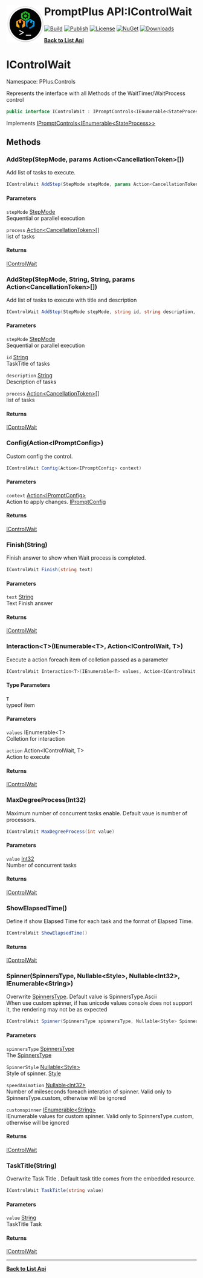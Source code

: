 # <img align="left" width="100" height="100" src="../images/icon.png">PromptPlus API:IControlWait 

[![Build](https://github.com/FRACerqueira/PromptPlus/workflows/Build/badge.svg)](https://github.com/FRACerqueira/PromptPlus/actions/workflows/build.yml)
[![Publish](https://github.com/FRACerqueira/PromptPlus/actions/workflows/publish.yml/badge.svg)](https://github.com/FRACerqueira/PromptPlus/actions/workflows/publish.yml)
[![License](https://img.shields.io/github/license/FRACerqueira/PromptPlus)](https://github.com/FRACerqueira/PromptPlus/blob/master/LICENSE)
[![NuGet](https://img.shields.io/nuget/v/PromptPlus)](https://www.nuget.org/packages/PromptPlus/)
[![Downloads](https://img.shields.io/nuget/dt/PromptPlus)](https://www.nuget.org/packages/PromptPlus/)

[**Back to List Api**](./apis.md)

# IControlWait

Namespace: PPlus.Controls

Represents the interface with all Methods of the WaitTimer/WaitProcess control

```csharp
public interface IControlWait : IPromptControls<IEnumerable<StateProcess>>
```

Implements [IPromptControls&lt;IEnumerable&lt;StateProcess&gt;&gt;](./pplus.controls.ipromptcontrols-1.md)

## Methods

### <a id="methods-addstep"/>**AddStep(StepMode, params Action&lt;CancellationToken&gt;[])**

Add list of tasks to execute.

```csharp
IControlWait AddStep(StepMode stepMode, params Action<CancellationToken>[] process)
```

#### Parameters

`stepMode` [StepMode](./pplus.controls.stepmode.md)<br>
Sequential or parallel execution

`process` [Action&lt;CancellationToken&gt;[]](https://docs.microsoft.com/en-us/dotnet/api/system.action-1)<br>
list of tasks

#### Returns

[IControlWait](./pplus.controls.icontrolwait.md)

### <a id="methods-addstep"/>**AddStep(StepMode, String, String, params Action&lt;CancellationToken&gt;[])**

Add list of tasks to execute with title and description

```csharp
IControlWait AddStep(StepMode stepMode, string id, string description, params Action<CancellationToken>[] process)
```

#### Parameters

`stepMode` [StepMode](./pplus.controls.stepmode.md)<br>
Sequential or parallel execution

`id` [String](https://docs.microsoft.com/en-us/dotnet/api/system.string)<br>
TaskTitle of tasks

`description` [String](https://docs.microsoft.com/en-us/dotnet/api/system.string)<br>
Description of tasks

`process` [Action&lt;CancellationToken&gt;[]](https://docs.microsoft.com/en-us/dotnet/api/system.action-1)<br>
list of tasks

#### Returns

[IControlWait](./pplus.controls.icontrolwait.md)

### <a id="methods-config"/>**Config(Action&lt;IPromptConfig&gt;)**

Custom config the control.

```csharp
IControlWait Config(Action<IPromptConfig> context)
```

#### Parameters

`context` [Action&lt;IPromptConfig&gt;](https://docs.microsoft.com/en-us/dotnet/api/system.action-1)<br>
Action to apply changes. [IPromptConfig](./pplus.controls.ipromptconfig.md)

#### Returns

[IControlWait](./pplus.controls.icontrolwait.md)

### <a id="methods-finish"/>**Finish(String)**

Finish answer to show when Wait process is completed.

```csharp
IControlWait Finish(string text)
```

#### Parameters

`text` [String](https://docs.microsoft.com/en-us/dotnet/api/system.string)<br>
Text Finish answer

#### Returns

[IControlWait](./pplus.controls.icontrolwait.md)

### <a id="methods-interaction"/>**Interaction&lt;T&gt;(IEnumerable&lt;T&gt;, Action&lt;IControlWait, T&gt;)**

Execute a action foreach item of colletion passed as a parameter

```csharp
IControlWait Interaction<T>(IEnumerable<T> values, Action<IControlWait, T> action)
```

#### Type Parameters

`T`<br>
typeof item

#### Parameters

`values` IEnumerable&lt;T&gt;<br>
Colletion for interaction

`action` Action&lt;IControlWait, T&gt;<br>
Action to execute

#### Returns

[IControlWait](./pplus.controls.icontrolwait.md)

### <a id="methods-maxdegreeprocess"/>**MaxDegreeProcess(Int32)**

Maximum number of concurrent tasks enable. Default vaue is number of processors.

```csharp
IControlWait MaxDegreeProcess(int value)
```

#### Parameters

`value` [Int32](https://docs.microsoft.com/en-us/dotnet/api/system.int32)<br>
Number of concurrent tasks

#### Returns

[IControlWait](./pplus.controls.icontrolwait.md)

### <a id="methods-showelapsedtime"/>**ShowElapsedTime()**

Define if show Elapsed Time for each task and the format of Elapsed Time.

```csharp
IControlWait ShowElapsedTime()
```

#### Returns

[IControlWait](./pplus.controls.icontrolwait.md)

### <a id="methods-spinner"/>**Spinner(SpinnersType, Nullable&lt;Style&gt;, Nullable&lt;Int32&gt;, IEnumerable&lt;String&gt;)**

Overwrite [SpinnersType](./pplus.controls.spinnerstype.md). Default value is SpinnersType.Ascii
 <br>When use custom spinner, if has unicode values console does not support it, the rendering may not be as expected

```csharp
IControlWait Spinner(SpinnersType spinnersType, Nullable<Style> SpinnerStyle, Nullable<Int32> speedAnimation, IEnumerable<String> customspinner)
```

#### Parameters

`spinnersType` [SpinnersType](./pplus.controls.spinnerstype.md)<br>
The [SpinnersType](./pplus.controls.spinnerstype.md)

`SpinnerStyle` [Nullable&lt;Style&gt;](https://docs.microsoft.com/en-us/dotnet/api/system.nullable-1)<br>
Style of spinner. [Style](./pplus.style.md)

`speedAnimation` [Nullable&lt;Int32&gt;](https://docs.microsoft.com/en-us/dotnet/api/system.nullable-1)<br>
Number of mileseconds foreach interation of spinner. Valid only to SpinnersType.custom, otherwise will be ignored

`customspinner` [IEnumerable&lt;String&gt;](https://docs.microsoft.com/en-us/dotnet/api/system.collections.generic.ienumerable-1)<br>
IEnumerable values for custom spinner. Valid only to SpinnersType.custom, otherwise will be ignored

#### Returns

[IControlWait](./pplus.controls.icontrolwait.md)

### <a id="methods-tasktitle"/>**TaskTitle(String)**

Overwrite Task Title . Default task title comes from the embedded resource.

```csharp
IControlWait TaskTitle(string value)
```

#### Parameters

`value` [String](https://docs.microsoft.com/en-us/dotnet/api/system.string)<br>
TaskTitle Task

#### Returns

[IControlWait](./pplus.controls.icontrolwait.md)


- - -
[**Back to List Api**](./apis.md)
